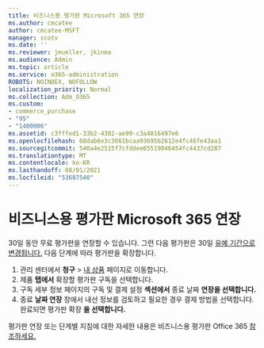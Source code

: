 ```yaml
---
title: 비즈니스용 평가판 Microsoft 365 연장
ms.author: cmcatee
author: cmcatee-MSFT
manager: scotv
ms.date: ''
ms.reviewer: jmueller, jkinma
ms.audience: Admin
ms.topic: article
ms.service: o365-administration
ROBOTS: NOINDEX, NOFOLLOW
localization_priority: Normal
ms.collection: Adm_O365
ms.custom:
- commerce_purchase
- "95"
- "1400006"
ms.assetid: c3fffed1-33b2-4382-ae99-c3a4816497e6
ms.openlocfilehash: 68dab6e3c3661bcaa93695b2612e4fc46fe43aa1
ms.sourcegitcommit: 540a4e2515f7cfddee65519046454fc4437cd287
ms.translationtype: MT
ms.contentlocale: ko-KR
ms.lasthandoff: 08/01/2021
ms.locfileid: "53687540"
---
```

# <a name="extend-your-trial-for-microsoft-365-for-business"></a>비즈니스용 평가판 Microsoft 365 연장

30일 동안 무료 평가판을 연장할 수 있습니다. 그런 다음 평가판은 30일 [유예 기간으로 변경됩니다.](/alchemyinsights/grace-period-for-microsoft-365-free-trial) 다음 단계에 따라 평가판을 확장합니다.
  
1. 관리 센터에서 **청구** \> [내 상품](https://go.microsoft.com/fwlink/p/?linkid=842054) 페이지로 이동합니다.
2. 제품 **탭에서** 확장할 평가판 구독을 선택합니다.
3. 구독 세부 정보 페이지의 구독 및 결제 설정 **섹션에서** 종료 날짜 **연장을 선택합니다.**
4. 종료 **날짜 연장** 창에서 내선 정보를 검토하고 필요한 경우 결제 방법을 선택합니다. 완료되면 평가판 확장 **을 선택합니다.**

평가판 연장 또는 단계별 지침에 대한 자세한 내용은 비즈니스용 평가판 Office 365 [참조하세요.](/microsoft-365/commerce/extend-your-trial)